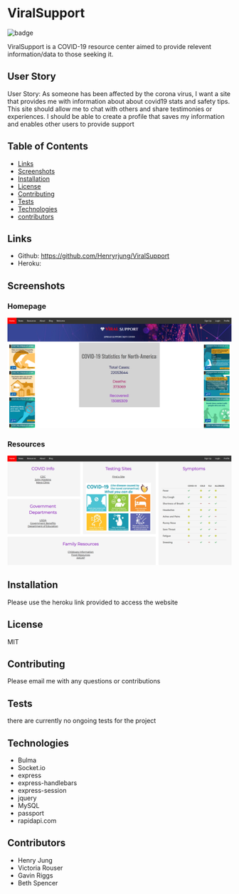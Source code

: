 # ViralSupport 

![badge](https://img.shields.io/badge/license-MIT-brightgreen)

ViralSupport is a COVID-19 resource center aimed to provide relevent information/data to those seeking it. 

## User Story

User Story: As someone has been affected by the corona virus, I want a site that provides me with information about about covid19 stats and safety tips. This site should allow me to chat with others and share testimonies or experiences. I should be able to create a profile that saves my information and enables other users to provide support

## Table of Contents
* [Links](#Links)
* [Screenshots](#Screenshots)
* [Installation](#installation)
* [License](#license)
* [Contributing](#contributing)
* [Tests](#tests)
* [Technologies](#Technologies)
* [contributors](#contributors)

## Links

* Github: https://github.com/Henryrjung/ViralSupport
* Heroku: 

## Screenshots
### Homepage
![Homepage](./public/screenshots/viralsupporthomepage.PNG)
### Resources
![Resources](./public/screenshots/viralsupportresources.PNG)
  
## Installation

Please use the heroku link provided to access the website

## License

MIT

## Contributing

Please email me with any questions or contributions

## Tests

there are currently no ongoing tests for the project

## Technologies

* Bulma
* Socket.io
* express
* express-handlebars
* express-session
* jquery
* MySQL
* passport
* rapidapi.com

## Contributors

* Henry Jung
* Victoria Rouser
* Gavin Riggs
* Beth Spencer
